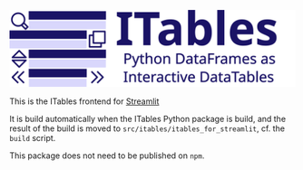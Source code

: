 ![ITables logo](https://raw.githubusercontent.com/mwouts/itables/3f8e8bd75af7ad38a500518fcb4fbbc370ea6c4c/itables/logo/wide.svg)

This is the ITables frontend for [Streamlit](https://streamlit.io/)

It is build automatically when the ITables Python package is build,
and the result of the build is moved to `src/itables/itables_for_streamlit`,
cf. the `build` script.

This package does not need to be published on `npm`.
